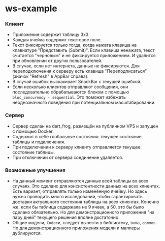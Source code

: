 # ws-example

### Клиент
- Приложение содержит таблицу 3х3.
- Каждая ячейка содержит текстовое поле.
- Текст фиксируется только тогда, когда нажата клавиша на клавиатуре "Представить (Submit)". Если клавиша ненажата, текст считается "черновым" и не фиксируется приложением. И удалится при обновлении от других пользователей.
- В случае, если нет интернета, данные не фиксируются. Для переподключения к серверу есть клавиша "Переподписаться" (значок "Refresh" в AppBar справа).
- В случай ошибок выскакивает SnackBar с текущей ошибкой.
- Если несколько клиентов отправляют сообщения, они последовательно обрабатываются блоком с помощью `bloc_concurency - sequential`. Это поможет избежать неоднозначного поведения при потенциальном масштабировании.

### Сервер
- Сервер сделан на dart_frog, размещён на публичном VPS и запущен с помощью Docker.
- Содержит в себе глобальные состояния: текущее состояние таблицы и подключения.
- При подключении к серверу клиенту отправляется текущее состояние таблицы.
- При отключении от сервера соединение удаляется.

### Возможные улучшения
- На данный момент отправляются данные всей таблицы во всех случаях. Это сделано для консистентности данных на всех клиентах. Есть вариант, отправлять только изменённую ячейку. Но здесь нужно проводить много исследований, чтобы гарантировать доставки актуального состояния таблицы на всех клиентах. Конечно же, если бы таблица содержала не 9 ячеек, а 50, это бы было сделано обязательно. Но для демонстрационного приложения "на пару дней" текущего решения вполне достаточно.
- Общие модели, `Codec`и, следует вынести в библиотеку, типа, `common`. Но для демонстрационного приложения модели и мапперы дублируются.
